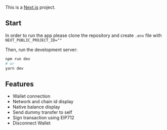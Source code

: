 This is a [Next.js](https://nextjs.org/) project.

## Start

In order to run the app please clone the repository and create `.env` file with `NEXT_PUBLIC_PROJECT_ID=""`

Then, run the development server:

```bash
npm run dev
# or
yarn dev
```

## Features

- Wallet connection
- Network and chain id display
- Native balance display
- Send dummy transfer to self
- Sign transaction using EIP712
- Disconnect Wallet
